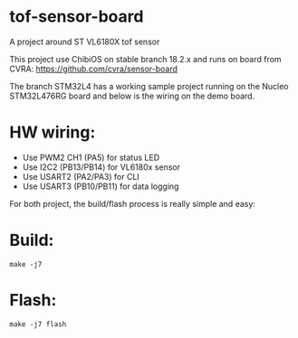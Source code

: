 # tof-sensor-board
A project around ST VL6180X tof sensor

This project use ChibiOS on stable branch 18.2.x and runs on board from CVRA:
https://github.com/cvra/sensor-board

The branch STM32L4 has a working sample project running on the Nucleo STM32L476RG board and below is the wiring on the demo board.

HW wiring:
==
  * Use PWM2 CH1 (PA5) for status LED
  * Use I2C2 (PB13/PB14) for VL6180x sensor
  * Use USART2 (PA2/PA3) for CLI
  * Use USART3 (PB10/PB11) for data logging

For both project, the build/flash process is really simple and easy:

Build:
==

```
make -j7
```

Flash:
==

```
make -j7 flash
```
